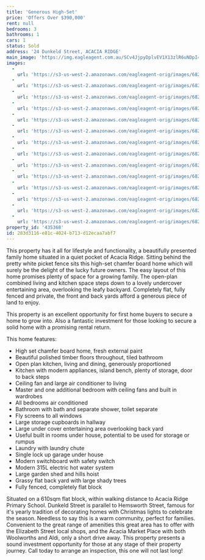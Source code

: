 ```yaml
---
title: 'Generous High-Set'
price: 'Offers Over $390,000'
rent: null
bedrooms: 3
bathrooms: 1
cars: 1
status: Sold
address: '24 Dunkeld Street, ACACIA RIDGE'
main_image: 'https://img.eagleagent.com.au/SCv4JjpyDplvEV1X13zlR6uNDpI=/1280x854/smart/https://s3-us-west-2.amazonaws.com/eagleagent-orig/images/6823725/123220666-image-M.jpg'
images:
  -
    url: 'https://s3-us-west-2.amazonaws.com/eagleagent-orig/images/6823738/123220666-image-N.jpg'
  -
    url: 'https://s3-us-west-2.amazonaws.com/eagleagent-orig/images/6823737/123220666-image-L.jpg'
  -
    url: 'https://s3-us-west-2.amazonaws.com/eagleagent-orig/images/6823736/123220666-image-K.jpg'
  -
    url: 'https://s3-us-west-2.amazonaws.com/eagleagent-orig/images/6823735/123220666-image-J.jpg'
  -
    url: 'https://s3-us-west-2.amazonaws.com/eagleagent-orig/images/6823734/123220666-image-I.jpg'
  -
    url: 'https://s3-us-west-2.amazonaws.com/eagleagent-orig/images/6823733/123220666-image-H.jpg'
  -
    url: 'https://s3-us-west-2.amazonaws.com/eagleagent-orig/images/6823732/123220666-image-G.jpg'
  -
    url: 'https://s3-us-west-2.amazonaws.com/eagleagent-orig/images/6823731/123220666-image-F.jpg'
  -
    url: 'https://s3-us-west-2.amazonaws.com/eagleagent-orig/images/6823730/123220666-image-E.jpg'
  -
    url: 'https://s3-us-west-2.amazonaws.com/eagleagent-orig/images/6823729/123220666-image-D.jpg'
  -
    url: 'https://s3-us-west-2.amazonaws.com/eagleagent-orig/images/6823728/123220666-image-C.jpg'
  -
    url: 'https://s3-us-west-2.amazonaws.com/eagleagent-orig/images/6823727/123220666-image-B.jpg'
  -
    url: 'https://s3-us-west-2.amazonaws.com/eagleagent-orig/images/6823726/123220666-image-A.jpg'
  -
    url: 'https://s3-us-west-2.amazonaws.com/eagleagent-orig/images/6823725/123220666-image-M.jpg'
property_id: '435368'
id: 283d3116-e81c-4024-b713-d12ecaa7abf7
---
```

This property has it all for lifestyle and functionality, a beautifully presented family home situated in a quiet pocket of Acacia Ridge. Sitting behind the pretty white picket fence sits this high-set chamfer board home which will surely be the delight of the lucky future owners. The easy layout of this home promises plenty of space for a growing family. The open-plan combined living and kitchen space steps down to a lovely undercover entertaining area, overlooking the leafy backyard. Completely flat, fully fenced and private, the front and back yards afford a generous piece of land to enjoy.

This property is an excellent opportunity for first home buyers to secure a home to grow into. Also a fantastic investment for those looking to secure a solid home with a promising rental return.

This home features:

*  High set chamfer board home, fresh external paint
*  Beautiful polished timber floors throughout, tiled bathroom
*  Open plan kitchen, living and dining, generously proportioned
*  Kitchen with modern appliances, island bench, plenty of storage, door to back steps
*  Ceiling fan and large air conditioner to living
*  Master and one additional bedroom with ceiling fans and built in wardrobes
*  All bedrooms air conditioned
*  Bathroom with bath and separate shower, toilet separate
*  Fly screens to all windows
*  Large storage cupboards in hallway
*  Large under cover entertaining area overlooking back yard
*  Useful built in rooms under house, potential to be used for storage or rumpus
*  Laundry with laundry chute
*  Single lock up garage under house
*  Modern switchboard with safety switch
*  Modern 315L electric hot water system
*  Large garden shed and hills hoist
*  Grassy flat back yard with large shady trees
*  Fully fenced, completely flat block

Situated on a 610sqm flat block, within walking distance to Acacia Ridge Primary School. Dunkeld Street is parallel to Hemsworth Street, famous for it's yearly tradition of decorating homes with Christmas lights to celebrate the season. Needless to say this is a warm community, perfect for families. Convenient to the great range of amenities this great area has to offer with the Elizabeth Street local shops, and the Acacia Market Place with both Woolworths and Aldi, only a short drive away. This property presents a sound investment opportunity for those at any stage of their property journey. Call today to arrange an inspection, this one will not last long!